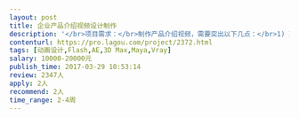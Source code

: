 ```yaml
---                
layout: post       
title: 企业产品介绍视频设计制作           
description: '</br>项目需求：</br>制作产品介绍视频，需要突出以下几点：</br>1) 高效视频协作</br>借助记视本, 只要有稳定的网络环境，即可实现在线视频审核与协作，无论身在何处都可进行视频审阅与交流，突破空间的限制，达到最大限度的工作自由度。</br>2) 快速视频分享</br>全球领先的大数据高速传输技术，性能出色，可快速与供应商、客户、团队分享大视频文件。</br>3) 在线视频预览</br>记视本支持用户上传不同格式的视频，直接在浏览器中预览，支持的视频格式高达上百种，同时支持用户对比预览不同的视频版本。</br>4) 人性化界面设计</br>复杂的界面设计和软件操作流程，往往会花费大量时间和精力。如今采用记视本，一目了然的清新界面和简便的操作流程，极短时间内可轻松掌握，让办公更加轻松。</br>'     
contenturl: https://pro.lagou.com/project/2372.html      
tags: [动画设计,Flash,AE,3D Max,Maya,Vray]            
salary: 10000-20000元          
publish_time: 2017-03-29 10:53:14         
review: 2347人                   
apply: 2人                   
recommend: 2人                   
time_range: 2-4周              
---                 
```

